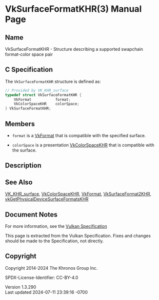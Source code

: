 # VkSurfaceFormatKHR(3) Manual Page

## Name

VkSurfaceFormatKHR - Structure describing a supported swapchain
format-color space pair



## <a href="#_c_specification" class="anchor"></a>C Specification

The `VkSurfaceFormatKHR` structure is defined as:

``` c
// Provided by VK_KHR_surface
typedef struct VkSurfaceFormatKHR {
    VkFormat           format;
    VkColorSpaceKHR    colorSpace;
} VkSurfaceFormatKHR;
```

## <a href="#_members" class="anchor"></a>Members

- `format` is a [VkFormat](https://registry.khronos.org/vulkan/specs/1.3-extensions/man/html/VkFormat.html) that is compatible with the
  specified surface.

- `colorSpace` is a presentation [VkColorSpaceKHR](https://registry.khronos.org/vulkan/specs/1.3-extensions/man/html/VkColorSpaceKHR.html)
  that is compatible with the surface.

## <a href="#_description" class="anchor"></a>Description

## <a href="#_see_also" class="anchor"></a>See Also

[VK_KHR_surface](https://registry.khronos.org/vulkan/specs/1.3-extensions/man/html/VK_KHR_surface.html),
[VkColorSpaceKHR](https://registry.khronos.org/vulkan/specs/1.3-extensions/man/html/VkColorSpaceKHR.html), [VkFormat](https://registry.khronos.org/vulkan/specs/1.3-extensions/man/html/VkFormat.html),
[VkSurfaceFormat2KHR](https://registry.khronos.org/vulkan/specs/1.3-extensions/man/html/VkSurfaceFormat2KHR.html),
[vkGetPhysicalDeviceSurfaceFormatsKHR](https://registry.khronos.org/vulkan/specs/1.3-extensions/man/html/vkGetPhysicalDeviceSurfaceFormatsKHR.html)

## <a href="#_document_notes" class="anchor"></a>Document Notes

For more information, see the <a
href="https://registry.khronos.org/vulkan/specs/1.3-extensions/html/vkspec.html#VkSurfaceFormatKHR"
target="_blank" rel="noopener">Vulkan Specification</a>

This page is extracted from the Vulkan Specification. Fixes and changes
should be made to the Specification, not directly.

## <a href="#_copyright" class="anchor"></a>Copyright

Copyright 2014-2024 The Khronos Group Inc.

SPDX-License-Identifier: CC-BY-4.0

Version 1.3.290  
Last updated 2024-07-11 23:39:16 -0700
